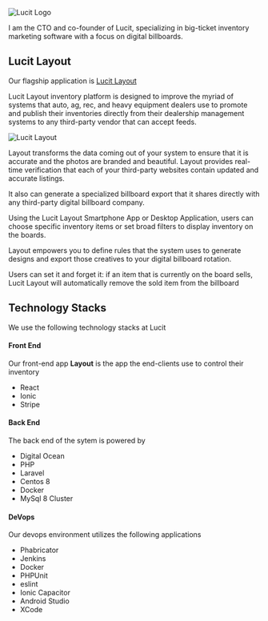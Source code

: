 ![Lucit Logo](https://lucit.cc/wp-content/uploads/2019/10/YouTube-CoverArt-Black-1024x576.png)

I am the CTO and co-founder of Lucit, specializing in big-ticket inventory marketing software with a focus on digital billboards.

## Lucit Layout

Our flagship application is [Lucit Layout](https://lucit.cc/lucit-layout/) 

Lucit Layout inventory platform is designed to improve the myriad of systems that auto, ag, rec, and heavy equipment dealers use to promote and publish their inventories directly from their dealership management systems to any third-party vendor that can accept feeds.

![Lucit Layout](https://lucit.cc/wp-content/uploads/2020/06/LayoutDevicesMockup-v-0.0.55.png) 

Layout transforms the data coming out of your system to ensure that it is accurate and the photos are branded and beautiful. Layout provides real-time verification that each of your third-party websites contain updated and accurate listings.

It also can generate a specialized billboard export that it shares directly with any third-party digital billboard company. 

Using the Lucit Layout Smartphone App or Desktop Application, users can choose specific inventory items or set broad filters to display inventory on the boards. 

Layout empowers you to define rules that the system uses to generate designs and export those creatives to your digital billboard rotation. 

Users can set it and forget it: if an item that is currently on the board sells, Lucit Layout will automatically remove the sold item from the billboard


## Technology Stacks

We use the following technology stacks at Lucit

#### Front End
Our front-end app **Layout** is the app the end-clients use to control their inventory

- React
- Ionic
- Stripe

#### Back End
The back end of the sytem is powered by
- Digital Ocean
- PHP
- Laravel
- Centos 8
- Docker
- MySql 8 Cluster

#### DeVops
Our devops environment utilizes the following applications
- Phabricator
- Jenkins
- Docker
- PHPUnit
- eslint
- Ionic Capacitor
- Android Studio
- XCode



